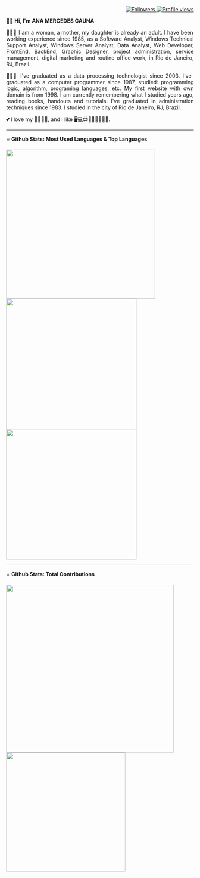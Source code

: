 <div align="right">   
<a href="https://github.com/amgauna/">
<img src="https://img.shields.io/github/followers/amgauna?label=follow&style=social&link=https://www.github.com/amgauna/" 
 title="Follow me" alt="Followers" /> 
</a> 
<a href="https://github.com/amgauna">
<img src="https://komarev.com/ghpvc/?username=amgauna&label=Profile%20views&color=0e75b6&style=flat-square&color=yellow&link=https://www.github.com/amgauna/" title="Profile views" alt="Profile views" /> 
</a>
</div>

👩🏻 <b> Hi, I'm ANA MERCEDES GAUNA </b>

<p align="justify"> 
👩🏻‍💻 I am a woman, a mother, my daughter is already an adult. I have been working experience since 1985, as a Software Analyst, Windows Technical Support Analyst, Windows Server Analyst, Data Analyst, Web Developer, FrontEnd, BackEnd, Graphic Designer, project administration, service management, digital marketing and routine office work, in Rio de Janeiro, RJ, Brazil. </p>

<p align="justify"> 
👩🏻‍🎓 I've graduated as a data processing technologist since 2003. I've graduated as a computer programmer since 1987, studied: programming logic, algorithm, programing languages, etc. My first website with own domain is from 1998. I am currently remembering what I studied years ago, reading books, handouts and tutorials. I've graduated in administration techniques since 1983. I studied in the city of Rio de Janeiro, RJ, Brazil. </p>
 
💕 I love my 👧🏻🐶😺, and I like 🖥️💻📺🎦🎸🍔🍕🌭🍰.


---
⭐ <b> Github Stats: </b> <b color="violet"> Most Used Languages & Top Languages </b>

<div class="top-left"> 
<a href="https://github.com/amgauna/github-readme-stats" />
<img width="400" height="auto" align="left" src="https://github-readme-stats.vercel.app/api/top-langs?username=amgauna&layout=compact&langs_count=30&card_width=320" /> </a>
</div>

<div class="top-right">
<a href="https://github.com/amgauna/github-readme-stats" />
<img width="350" height="auto" align="top" src="https://github-profile-summary-cards.vercel.app/api/cards/repos-per-language?&langs_count=30&username=amgauna&theme=default" /> </a>
<a href="https://github.com/amgauna/github-readme-stats" />
<img width="350" height="auto" align="top" src="https://github-profile-summary-cards.vercel.app/api/cards/most-commit-language?&langs_count=30&username=amgauna&theme=default" /> </a>
</div> 


---
⭐ <b> Github Stats: </b> <b color="green"> Total Contributions </b>

<div class="right"> 
<a href="https://github.com/amgauna/github-readme-stats" />
<img width="450" height="auto" align="center" src="https://github-readme-streak-stats.herokuapp.com/?user=amgauna&theme=default" /> </a>  
<a href="https://github.com/amgauna/github-readme-stats" />
<img width="320" height="auto" align="center" src="https://github-profile-summary-cards.vercel.app/api/cards/stats?&langs_count=30&username=amgauna&theme=default" /> </a>
</div> 
